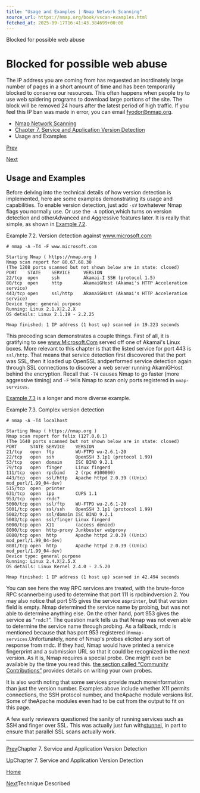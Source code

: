 ```yaml
---
title: "Usage and Examples | Nmap Network Scanning"
source_url: https://nmap.org/book/vscan-examples.html
fetched_at: 2025-09-17T16:41:43.384699+00:00
---
```


Blocked for possible web abuse

Blocked for possible web abuse
==========

The IP address you are coming from has requested an inordinately large number of pages in a short amount of time and has been temporarily blocked to conserve our resources. This often happens when people try to use web spidering programs to download large portions of the site. The block will be removed 24 hours after the latest period of high traffic. If you feel this IP ban was made in error, you can email fyodor@nmap.org.

* [Nmap Network Scanning](https://nmap.org/book/toc.html)
* [Chapter 7. Service and Application Version Detection](https://nmap.org/book/vscan.html)
* Usage and Examples

[Prev](https://nmap.org/book/vscan.html)

[Next](https://nmap.org/book/vscan-technique.html)

Usage and Examples
----------

[]()Before delving into the technical details of how version detection is implemented,
here are some examples demonstrating its usage and capabilities. To enable version detection, just add `-sV` to[]()whatever Nmap flags you normally use. Or use the `-A` option,[]()which turns on version detection and other*A*dvanced and *A*ggressive features later. It is really
that simple, as shown in [Example 7.2](https://nmap.org/book/vscan-examples.html#ex-version-detection-scan2).

Example 7.2. Version detection against www.microsoft.com

[]()

```
# nmap -A -T4 -F www.microsoft.com

Starting Nmap ( https://nmap.org )
Nmap scan report for 80.67.68.30
(The 1208 ports scanned but not shown below are in state: closed)
PORT    STATE    SERVICE     VERSION
22/tcp  open     ssh         Akamai-I SSH (protocol 1.5)
80/tcp  open     http        AkamaiGHost (Akamai's HTTP Acceleration service)
443/tcp open     ssl/http    AkamaiGHost (Akamai's HTTP Acceleration service)
Device type: general purpose
Running: Linux 2.1.X|2.2.X
OS details: Linux 2.1.19 - 2.2.25

Nmap finished: 1 IP address (1 host up) scanned in 19.223 seconds

```

This preceding scan demonstrates a couple things. First of all,
it is gratifying to see www.Microsoft.Com served off one of Akamai's
Linux boxes. More relevant to this chapter is that the listed service for
port 443 is `ssl/http`. That means that service detection first
discovered that the port was SSL, then it loaded up
OpenSSL and[]()performed service detection again through SSL connections to discover
a web server running AkamiGHost behind the encryption. Recall that `-T4` causes Nmap to go faster (more aggressive
timing) and `-F` tells Nmap to scan only ports registered in `nmap-services`.

[Example 7.3](https://nmap.org/book/vscan-examples.html#ex-version-detection-scan3) is a longer and more diverse example.

Example 7.3. Complex version detection

[]()

```
# nmap -A -T4 localhost

Starting Nmap ( https://nmap.org )
Nmap scan report for felix (127.0.0.1)
(The 1640 ports scanned but not shown below are in state: closed)
PORT     STATE SERVICE    VERSION
21/tcp   open  ftp        WU-FTPD wu-2.6.1-20
22/tcp   open  ssh        OpenSSH 3.1p1 (protocol 1.99)
53/tcp   open  domain     ISC BIND 9.2.1
79/tcp   open  finger     Linux fingerd
111/tcp  open  rpcbind    2 (rpc #100000)
443/tcp  open  ssl/http   Apache httpd 2.0.39 ((Unix) mod_perl/1.99_04-dev)
515/tcp  open  printer
631/tcp  open  ipp        CUPS 1.1
953/tcp  open  rndc?
5000/tcp open  ssl/ftp    WU-FTPD wu-2.6.1-20
5001/tcp open  ssl/ssh    OpenSSH 3.1p1 (protocol 1.99)
5002/tcp open  ssl/domain ISC BIND 9.2.1
5003/tcp open  ssl/finger Linux fingerd
6000/tcp open  X11        (access denied)
8000/tcp open  http-proxy Junkbuster webproxy
8080/tcp open  http       Apache httpd 2.0.39 ((Unix) mod_perl/1.99_04-dev)
8081/tcp open  http       Apache httpd 2.0.39 ((Unix) mod_perl/1.99_04-dev)
Device type: general purpose
Running: Linux 2.4.X|2.5.X
OS details: Linux Kernel 2.4.0 - 2.5.20

Nmap finished: 1 IP address (1 host up) scanned in 42.494 seconds

```

You can see here the way RPC services are treated, with the
brute-force RPC scanner[]()being used to determine that port 111 is
rpcbind[]()version 2. You may also notice that port 515 gives the service as`printer`, but that version field is empty.
Nmap determined the service name by probing, but was not able to
determine anything else. On the other hand, port 953 gives the
service as “`rndc?`”. The question mark tells us that Nmap was not even
able to determine the service name through probing. As a fallback,
rndc is mentioned because that has port 953 registered in`nmap-services`.[]()Unfortunately, none of
Nmap's probes elicited any sort of response from rndc. If they had,
Nmap would have printed a service fingerprint and a submission URL so
that it could be recognized in the next version. As it is, Nmap
requires a special
probe. One might even be available by the time you
read this. [the section called “Community Contributions”](https://nmap.org/book/vscan-community.html) provides details on writing your own probes.

It is also worth noting that some services provide much
more[]()information than just the version number. Examples above include
whether X11 permits connections, the SSH protocol number, and theApache module versions list. Some of theApache modules even had to be cut from the
output to fit on this page.

A few early reviewers questioned the sanity of running services
such as SSH and finger over SSL. This was actually just fun with[stunnel](http://www.stunnel.org/), in part to ensure that parallel SSL scans actually work.

[]()

---

[Prev](https://nmap.org/book/vscan.html)Chapter 7. Service and Application Version Detection

[Up](https://nmap.org/book/vscan.html)Chapter 7. Service and Application Version Detection

[Home](https://nmap.org/book/toc.html)

[Next](https://nmap.org/book/vscan-technique.html)Technique Described